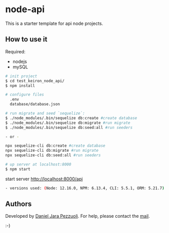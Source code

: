 # node-api

This is a starter template for api node projects.

## How to use it

Required:

-   nodejs
-   mySQL

```bash
# init project
$ cd test_keiron_node_api/
$ npm install

# configure files
  .env
  database/database.json

# run migrate and seed `sequelize`:
$ ./node_modules/.bin/sequelize db:create #create database
$ ./node_modules/.bin/sequelize db:migrate #run migrate
$ ./node_modules/.bin/sequelize db:seed:all #run seeders

- or -

npx sequelize-cli db:create #create database
npx sequelize-cli db:migrate #run migrate
npx sequelize-cli db:seed:all #run seeders

# up server at localhost:8000
$ npm start
```

start server [http://localhost:8000/api](http://localhost:8000/api)

```bash
- versions used: (Node: 12.16.0, NPM: 6.13.4, CLI: 5.5.1, ORM: 5.21.7)
```

## Authors

Developed by [Daniel Jara Pezzuoli](http://dpezz.me).
For help, please contact the [mail](mailto:jara.pezzuoli@gmail.com).

:-)
